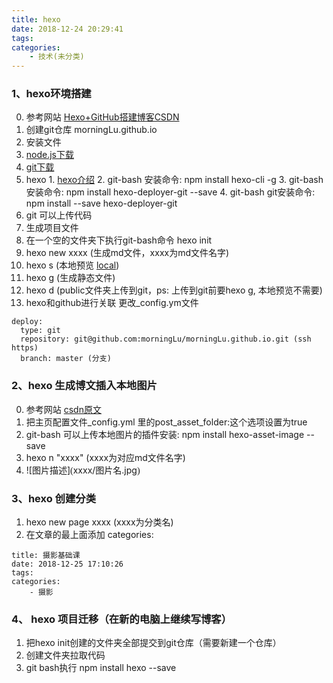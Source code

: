 ```yaml
---
title: hexo
date: 2018-12-24 20:29:41
tags:
categories:
    - 技术(未分类)
---
```

### 1、hexo环境搭建
0. 参考网站 [Hexo+GitHub搭建博客CSDN](https://blog.csdn.net/qq_27754983/article/details/76143478)
1. 创建git仓库 morningLu.github.io
2. 安装文件
  1. [node.js下载](https://nodejs.org/en/download/)
  2. [git下载](https://git-for-windows.github.io/)
  3. hexo
    1. [hexo介绍](https://hexo.io/zh-cn/docs/index.html)
    2. git-bash 安装命令: npm install hexo-cli -g
    3. git-bash 安装命令: npm install hexo-deployer-git --save
    4. git-bash git安装命令: npm install --save hexo-deployer-git
3. git 可以上传代码
4. 生成项目文件
  1. 在一个空的文件夹下执行git-bash命令 hexo init
  2. hexo new xxxx (生成md文件，xxxx为md文件名字)
  3. hexo s (本地预览 [local](http://127.0.0.1:4000/))
  3. hexo g (生成静态文件)
  4. hexo d (public文件夹上传到git，ps: 上传到git前要hexo g, 本地预览不需要)
5. hexo和github进行关联
  更改_config.ym文件
  ```
  deploy:
    type: git
    repository: git@github.com:morningLu/morningLu.github.io.git (ssh https)
    branch: master (分支)
  ```
### 2、hexo 生成博文插入本地图片
0. 参考网站 [csdn原文](https://blog.csdn.net/hqweay/article/details/80847495)
1. 把主页配置文件_config.yml 里的post_asset_folder:这个选项设置为true
2. git-bash 可以上传本地图片的插件安装: npm install hexo-asset-image --save
3. hexo n "xxxx" (xxxx为对应md文件名字)
4. ![图片描述]<font face="黑体">(</font>xxxx/图片名.jpg<font face="黑体">)</font>

### 3、hexo 创建分类
1. hexo new page xxxx (xxxx为分类名)
2. 在文章的最上面添加 categories:
```
title: 摄影基础课
date: 2018-12-25 17:10:26
tags:
categories:
    - 摄影
```

### 4、 hexo 项目迁移（在新的电脑上继续写博客）
1. 把hexo init创建的文件夹全部提交到git仓库（需要新建一个仓库）
2. 创建文件夹拉取代码
3. git bash执行 npm install hexo --save
